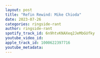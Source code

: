 ```yaml
---
layout: post
title: "Refin Rewind: Mike Chioda"
date: 2023-07-26
categories: ringside-rant
author: ringside-rant
spotify_track_id: 6n9htvKNAXeq2JeMbGUfky
youtube_video_id: 
apple_track_id: 1000622397716
youtube_metadata: 
---
```

